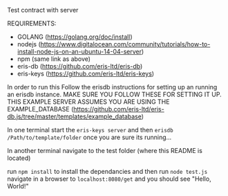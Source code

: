 Test contract with server

REQUIREMENTS:
 - GOLANG (https://golang.org/doc/install)
 - nodejs (https://www.digitalocean.com/community/tutorials/how-to-install-node-js-on-an-ubuntu-14-04-server)
 - npm (same link as above)
 - eris-db (https://github.com/eris-ltd/eris-db)
 - eris-keys (https://github.com/eris-ltd/eris-keys)

In order to run this Follow the erisdb instructions for setting up an running an erisdb instance. MAKE SURE YOU FOLLOW THESE FOR SETTING IT UP. THIS EXAMPLE SERVER ASSUMES YOU ARE USING THE EXAMPLE_DATABASE (https://github.com/eris-ltd/eris-db.js/tree/master/templates/example_database)

In one terminal start the `eris-keys server` and then `erisdb /Path/to/template/folder` once you are sure its running...

In another terminal navigate to the test folder (where this README is located)

run `npm install` to install the dependancies and then run `node test.js` navigate in a browser to `localhost:8080/get` and you should see "Hello, World!" 